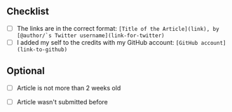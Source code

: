 ## Checklist

* [ ] The links are in the correct format: ``[Title of the Article](link), by [@author/`s Twitter username](link-for-twitter)``
* [ ] I added my self to the credits with my GitHub account: ``[GitHub account](link-to-github)``

## Optional

* [ ] Article is not more than 2 weeks old
* [ ] Article wasn't submitted before 

